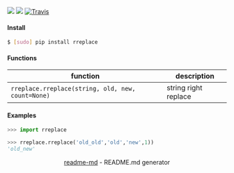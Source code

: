 [![](https://img.shields.io/pypi/pyversions/rreplace.svg?longCache=True)](https://pypi.org/pypi/rreplace/)
[![](https://img.shields.io/pypi/v/rreplace.svg?maxAge=3600)](https://pypi.org/pypi/rreplace/)
[![Travis](https://api.travis-ci.org/looking-for-a-job/rreplace.py.svg?branch=master)](https://travis-ci.org/looking-for-a-job/rreplace.py/)

#### Install
```bash
$ [sudo] pip install rreplace
```

#### Functions
function|description
-|-
`rreplace.rreplace(string, old, new, count=None)`|string right replace

#### Examples
```python
>>> import rreplace

>>> rreplace.rreplace('old_old','old','new',1))
'old_new'
```

<p align="center"><a href="https://pypi.org/project/readme-md/">readme-md</a> - README.md generator</p>